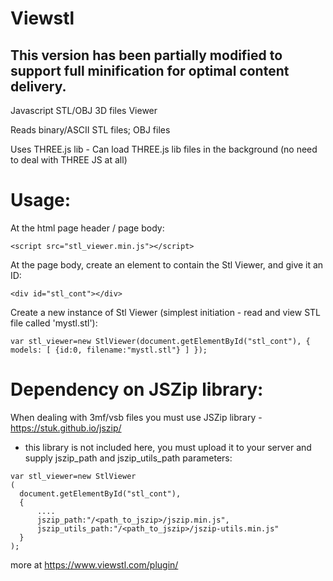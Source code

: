 # Viewstl

## This version has been partially modified to support full minification for optimal content delivery.

Javascript STL/OBJ 3D files Viewer

Reads binary/ASCII STL files; OBJ files

Uses THREE.js lib - Can load THREE.js lib files in the background (no need to deal with THREE JS at all)

Usage:
================
At the html page header / page body:
```
<script src="stl_viewer.min.js"></script>
```

At the page body, create an element to contain the Stl Viewer, and give it an ID:
```
<div id="stl_cont"></div>
```

Create a new instance of Stl Viewer (simplest initiation - read and view STL file called 'mystl.stl'):
```
var stl_viewer=new StlViewer(document.getElementById("stl_cont"), { models: [ {id:0, filename:"mystl.stl"} ] });
```

Dependency on JSZip library:
============================
When dealing with 3mf/vsb files you must use JSZip library - https://stuk.github.io/jszip/
 - this library is not included here, you must upload it to your server and supply jszip_path and jszip_utils_path parameters:
``` 
var stl_viewer=new StlViewer
(
  document.getElementById("stl_cont"),
  {
      ....
      jszip_path:"/<path_to_jszip>/jszip.min.js",
      jszip_utils_path:"/<path_to_jszip>/jszip-utils.min.js"
  }
);
```

more at https://www.viewstl.com/plugin/
